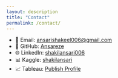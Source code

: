 ```yaml
---
layout: description
title: "Contact"
permalink: /contact/
---
```

- 📧 Email: ansarishakeel006@gmail.com  
- 🔗 GitHub: [Ansareze](https://github.com/Ansareze)  
- 🌐 LinkedIn: [shakilansari006](https://linkedin.com/in/shakilansari006)  
- 📊 Kaggle: [shakilansari](https://kaggle.com/shakilansari)  
- 📈 Tableau: [Publish Profile](https://public.tableau.com/profile/shakil.ansari)
